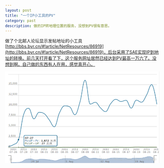 ```yaml
---
layout: post
title: "一个IP小工具的PV"
category: past
description: 做的IP转地理位置的服务，没想到PV很有意思。
---
```

做了个北邮人论坛显示发帖地址的小工具[http://bbs.byr.cn/#!article/NetResources/86919](http://bbs.byr.cn/#!article/NetResources/86919)，后台采用了SAE实现IP到地址的转换。前几天打开看了下，这个服务网址居然已经达到PV最高一万六了。没想到啊。自己做的东西有人在用，感觉真开心。

![2013-08-23-pv-of-python-tool](/images/2013-08-23-pv-of-python-tool.png)


